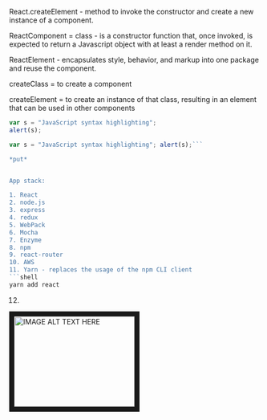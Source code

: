React.createElement - method to invoke the constructor and create a new instance of a component.

ReactComponent = class - is a constructor function that, once invoked, is expected to return a Javascript object with at least a render method on it.

ReactElement - encapsulates style, behavior, and markup into one package and reuse the component.

createClass = to create a component

createElement = to create an instance of that class, resulting in an element that can be used in other components

```javascript
var s = "JavaScript syntax highlighting";
alert(s);
```

```javascript
var s = "JavaScript syntax highlighting"; alert(s);```

*put*


App stack:

1. React
2. node.js
3. express
4. redux
5. WebPack
6. Mocha
7. Enzyme
8. npm
9. react-router
10. AWS
11. Yarn - replaces the usage of the npm CLI client 
```shell
yarn add react
```
		
12. 





<a href="http://www.youtube.com/watch?feature=player_embedded&v=YOUTUBE_VIDEO_ID_HERE
" target="_blank"><img src="http://img.youtube.com/vi/YOUTUBE_VIDEO_ID_HERE/0.jpg" 
alt="IMAGE ALT TEXT HERE" width="240" height="180" border="10" /></a>

